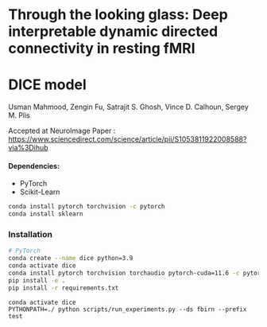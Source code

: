 # Through the looking glass: Deep interpretable dynamic directed connectivity in resting fMRI
# DICE model




Usman Mahmood, Zengin Fu, Satrajit S. Ghosh, Vince D. Calhoun, Sergey M. Plis

Accepted at NeuroImage 
Paper : https://www.sciencedirect.com/science/article/pii/S1053811922008588?via%3Dihub



#### Dependencies:
* PyTorch
* Scikit-Learn

```bash
conda install pytorch torchvision -c pytorch
conda install sklearn
```

### Installation 

```bash
# PyTorch
conda create --name dice python=3.9
conda activate dice
conda install pytorch torchvision torchaudio pytorch-cuda=11.6 -c pytorch -c nvidia
pip install -e .
pip install -r requirements.txt
```

```
conda activate dice
PYTHONPATH=./ python scripts/run_experiments.py --ds fbirn --prefix test
```